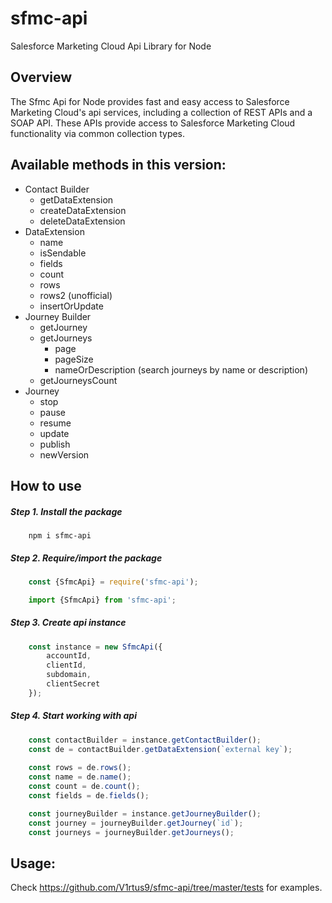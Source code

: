 sfmc-api
============

Salesforce Marketing Cloud Api Library for Node

## Overview ##

The Sfmc Api for Node provides fast and easy access to Salesforce Marketing Cloud's api services, including a collection of REST APIs and a SOAP API. These APIs provide access to Salesforce Marketing Cloud functionality via common collection types. 

## Available methods in this version:

* Contact Builder
    * getDataExtension
    * createDataExtension
    * deleteDataExtension
* DataExtension
    * name
    * isSendable
    * fields
    * count
    * rows
    * rows2 (unofficial)
    * insertOrUpdate
* Journey Builder
    * getJourney
    * getJourneys
        * page
        * pageSize
        * nameOrDescription (search journeys by name or description)
    * getJourneysCount
* Journey
    * stop
    * pause
    * resume
    * update
    * publish
    * newVersion


## How to use

##### Step 1. Install the package

```
    npm i sfmc-api
```

##### Step 2. Require/import  the package
```js
    const {SfmcApi} = require('sfmc-api');
```

```js
    import {SfmcApi} from 'sfmc-api';
```

##### Step 3. Create api instance
```js
    const instance = new SfmcApi({
        accountId,
        clientId,
        subdomain,
        clientSecret
    });
```

##### Step 4. Start working with api

```js
    const contactBuilder = instance.getContactBuilder();
    const de = contactBuilder.getDataExtension(`external key`);
    
    const rows = de.rows();
    const name = de.name();
    const count = de.count();
    const fields = de.fields();
```

```js
    const journeyBuilder = instance.getJourneyBuilder();
    const journey = journeyBuilder.getJourney(`id`);
    const journeys = journeyBuilder.getJourneys();
```

## Usage:

Check https://github.com/V1rtus9/sfmc-api/tree/master/tests for examples.


